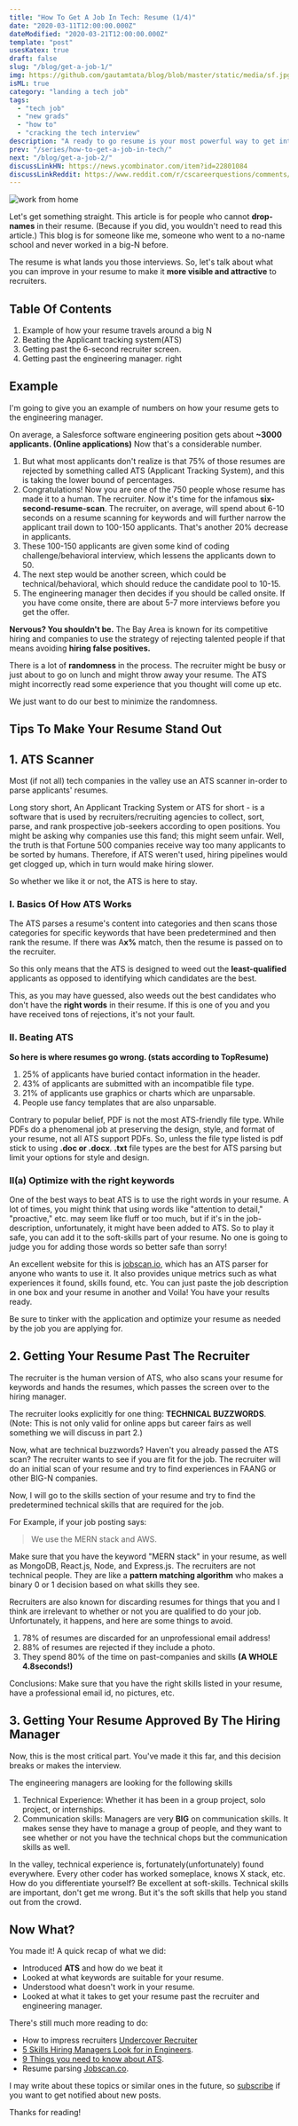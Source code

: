 ```yaml
---
title: "How To Get A Job In Tech: Resume (1/4)"
date: "2020-03-11T12:00:00.000Z"
dateModified: "2020-03-21T12:00:00.000Z"
template: "post"
usesKatex: true
draft: false
slug: "/blog/get-a-job-1/"
img: https://github.com/gautamtata/blog/blob/master/static/media/sf.jpg?raw=true
isML: true
category: "landing a tech job"
tags:
  - "tech job"
  - "new grads"
  - "how to"
  - "cracking the tech interview"
description: "A ready to go resume is your most powerful way to get interviews."
prev: "/series/how-to-get-a-job-in-tech/"
next: "/blog/get-a-job-2/"
discussLinkHN: https://news.ycombinator.com/item?id=22801084
discussLinkReddit: https://www.reddit.com/r/cscareerquestions/comments/fwg4xe/feedbackadvice_on_blog/
---
```


![work from home](https://github.com/gautamtata/blog/blob/master/static/media/tech3.png?raw=true)

Let's get something straight. This article is for people who cannot **drop-names** in their resume. (Because if you did, you wouldn't need to read this article.) 
This blog is for someone like me, someone who went to a no-name school and never worked in a big-N before.

The resume is what lands you those interviews. So, let's talk about what you can improve in your resume to make it **more visible and attractive** to recruiters.

## Table Of Contents
1. Example of how your resume travels around a big N
2. Beating the Applicant tracking system(ATS)
3. Getting past the 6-second recruiter screen.
4. Getting past the engineering manager.
right

## Example
I'm going to give you an example of numbers on how your resume gets to the engineering manager.

On average, a Salesforce software engineering position gets about **~3000 applicants. (Online applications)** Now that's a considerable number. 

1. But what most applicants don't realize is that 75% of those resumes are rejected by something called ATS (Applicant Tracking System), and this is taking the lower bound of percentages.
2. Congratulations! Now you are one of the 750 people whose resume has made it to a human. The recruiter. Now it's time for the infamous **six-second-resume-scan**. The recruiter, on average, will spend about 6-10 seconds on a resume scanning for keywords and will further narrow the applicant trail down to 100-150 applicants. That's another 20% decrease in applicants.
3. These 100-150 applicants are given some kind of coding challenge/behavioral interview, which lessens the applicants down to 50.
4. The next step would be another screen, which could be technical/behavioral, which should reduce the candidate pool to 10-15.
5. The engineering manager then decides if you should be called onsite. If you have come onsite, there are about 5-7 more interviews before you get the offer.

**Nervous? You shouldn't be.** The Bay Area is known for its competitive hiring and companies to use the strategy of rejecting talented people if that means avoiding **hiring false positives.**

There is a lot of **randomness** in the process. The recruiter might be busy or just about to go on lunch and might throw away your resume. The ATS might incorrectly read some experience that you thought will come up etc.

We just want to do our best to minimize the randomness. 
## Tips To Make Your Resume Stand Out 

## 1. ATS Scanner
Most (if not all) tech companies in the valley use an ATS scanner in-order to parse applicants' resumes.


Long story short, An Applicant Tracking System or ATS for short - is a software that is used by recruiters/recruiting agencies to collect, sort, parse, and rank prospective job-seekers according to open positions. You might be asking why companies use this fand; this might seem unfair. Well, the truth is that Fortune 500 companies receive way too many applicants to be sorted by humans. Therefore,  if ATS weren't used, hiring pipelines would get clogged up, which in turn would make hiring slower.

So whether we like it or not, the ATS is here to stay.


### I. Basics Of How ATS Works
The ATS parses a resume's content into categories and then scans those categories for specific keywords that have been predetermined and then rank the resume. If there was A**x%** match, then the resume is passed on to the recruiter.

So this only means that the ATS is designed to weed out the **least-qualified** applicants as opposed to identifying which candidates are the best.

This, as you may have guessed, also weeds out the best candidates who don't have the **right words** in their resume. If this is one of you and you have received tons of rejections, it's not your fault.

### II. Beating ATS

**So here is where resumes go wrong. (stats according to TopResume)**
1. 25% of applicants have buried contact information in the header.
2. 43% of applicants are submitted with an incompatible file type.
3. 21% of applicants use graphics or charts which are unparsable.
4. People use fancy templates that are also unparsable.

Contrary to popular belief, PDF is not the most ATS-friendly file type. While PDFs do a phenomenal job at preserving the design, style, and format of your resume, not all ATS support PDFs. So, unless the file type listed is pdf stick to using **.doc or .docx**. **.txt** file types are the best for ATS parsing but limit your options for style and design.

### II(a) Optimize with the right keywords
One of the best ways to beat ATS is to use the right words in your resume. A lot of times, you might think that using words like "attention to detail," "proactive," etc. may seem like fluff or too much, but if it's in the job-description, unfortunately, it might have been added to ATS. So to play it safe, you can add it to the soft-skills part of your resume. No one is going to judge you for adding those words so better safe than sorry!

An excellent website for this is [jobscan.io](https://www.jobscan.co/), which has an ATS parser for anyone who wants to use it. It also provides unique metrics such as what experiences it found, skills found, etc. You can just paste the job description in one box and your resume in another and Voila! You have your results ready.

Be sure to tinker with the application and optimize your resume as needed by the job you are applying for.

## 2. Getting Your Resume Past The Recruiter

The recruiter is the human version of ATS, who also scans your resume for keywords and hands the resumes, which passes the screen over to the hiring manager.

The recruiter looks explicitly for one thing: **TECHNICAL BUZZWORDS**.
(Note: This is not only valid for online apps but career fairs as well something we will discuss in part 2.)

Now, what are technical buzzwords? Haven't you already passed the ATS scan? The recruiter wants to see if you are fit for the job. The recruiter will do an initial scan of your resume and try to find experiences in FAANG or other BIG-N companies. 

Now, I will go to the skills section of your resume and try to find the predetermined technical skills that are required for the job.

For Example, if your job posting says:

> We use the MERN stack and AWS.

Make sure that you have the keyword "MERN stack" in your resume, as well as MongoDB, React.js, Node, and Express.js. The recruiters are not technical people. They are like a **pattern matching algorithm** who makes a binary 0 or 1 decision based on what skills they see.

Recruiters are also known for discarding resumes for things that you and I think are irrelevant to whether or not you are qualified to do your job. Unfortunately, it happens, and here are some things to avoid.

1. 78% of resumes are discarded for an unprofessional email address!
2. 88% of resumes are rejected if they include a photo.
3. They spend 80% of the time on past-companies and skills **(A WHOLE 4.8seconds!)**

Conclusions:
Make sure that you have the right skills listed in your resume, have a professional email id, no pictures, etc.

## 3. Getting Your Resume Approved By The Hiring Manager

Now, this is the most critical part. You've made it this far, and this decision breaks or makes the interview.

The engineering managers are looking for the following skills
1. Technical Experience: Whether it has been in a group project, solo project, or internships.
2. Communication skills: Managers are very **BIG** on communication skills. It makes sense they have to manage a group of people, and they want to see whether or not you have the technical chops but the communication skills as well.

In the valley, technical experience is, fortunately(unfortunately) found everywhere. Every other coder has worked someplace, knows X stack, etc. How do you differentiate yourself? Be excellent at soft-skills.
Technical skills are important, don't get me wrong. But it's the soft skills that help you stand out from the crowd.


## Now What?

You made it! A quick recap of what we did:

- Introduced **ATS** and how do we beat it
- Looked at what keywords are suitable for your resume.
- Understood what doesn't work in your resume.
- Looked at what it takes to get your resume past the recruiter and engineering manager.

There's still much more reading to do:

- How to impress recruiters [Undercover Recruiter](https://theundercoverrecruiter.com/resume-dos-donts/)
- [5 Skills Hiring Managers Look for in Engineers](https://www.engineering.com/JobArticles/ArticleID/13894/5-Skills-Hiring-Managers-Look-for-in-Engineering-Grads.aspx).
- [9 Things you need to know about ATS](https://www.jobscan.co/blog/8-things-you-need-to-know-about-applicant-tracking-systems/).
- Resume parsing [Jobscan.co](https://jobscan.co/).


I may write about these topics or similar ones in the future, so [subscribe](/subscribe/?src=intro-to-nn) if you want to get notified about new posts.

Thanks for reading!
